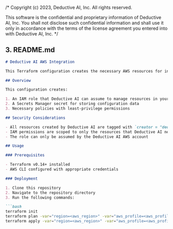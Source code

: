 
/*
 Copyright (c) 2023, Deductive AI, Inc. All rights reserved.

 This software is the confidential and proprietary information of
 Deductive AI, Inc. You shall not disclose such confidential
 information and shall use it only in accordance with the terms of
 the license agreement you entered into with Deductive AI, Inc.
*/

## 3. README.md

```language=markdown:README.md
# Deductive AI AWS Integration

This Terraform configuration creates the necessary AWS resources for integrating Deductive AI with your AWS account.

## Overview

This configuration creates:

1. An IAM role that Deductive AI can assume to manage resources in your AWS account
2. A Secrets Manager secret for storing configuration data
3. Necessary policies with least-privilege permissions

## Security Considerations

- All resources created by Deductive AI are tagged with `creator = "deductive-ai"`
- IAM permissions are scoped to only the resources that Deductive AI needs to manage
- The role can only be assumed by the Deductive AI AWS account

## Usage

### Prerequisites

- Terraform v0.14+ installed
- AWS CLI configured with appropriate credentials

### Deployment

1. Clone this repository
2. Navigate to the repository directory
3. Run the following commands:

```bash
terraform init
terraform plan -var="region=<aws_region>" -var="aws_profile=<aws_profile>"
terraform apply -var="region=<aws_region>" -var="aws_profile=<aws_profile>"
```

